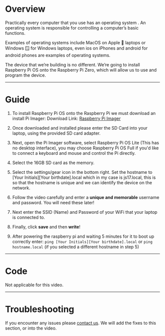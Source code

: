 # Overview
Practically every computer that you use has an operating system . An operating system is responsible for controlling a computer’s basic functions.

Examples of operating systems include MacOS on Apple 🍎 laptops or Windows 🪟 for Windows laptops, even ios on iPhones and android for android phones are examples of operating systems.

The device that we’re building is no different. We’re going to install Raspberry Pi OS onto the Raspberry Pi Zero, which will allow us to use and program the device.

---
# Guide
1. To install Raspberry Pi OS onto the Raspberry Pi we must download an install Pi Imager:
Download Link: [Raspberry Pi Imager](https://www.raspberrypi.com/software/)

2. Once downloaded and installed please enter the SD Card into your laptop, using the provided SD card adapter.

3. Next, open the Pi Imager software, select Raspberry Pi OS Lite (This has no desktop interface), you may choose Raspberry Pi OS Full if you'd like to connect a keyboard and mouse and control the Pi directly.

4. Select the 16GB SD card as the memory.

5. Select the settings/gear icon in the bottom right. Set the hostname to [Your Initials][Your birthdate].local which in my case is js17.local, this is so that the hostname is unique and we can identify the device on the network.

6. Follow the video carefully and enter a **unique and memorable** username and password. You will need these later!

7. Next enter the SSID (Name) and Password of your WiFi that your laptop is connected to.

8. Finally, click **save** and then **write**!

9. After powering the raspberry pi and waiting 5 minutes for it to boot up correctly enter:
`ping [Your Initials][Your birthdate].local` or `ping hostname.local` (if you selected a different hostname in step 5)

---
# Code
Not applicable for this video.

---
# Troubleshooting
If you encounter any issues please [contact us](https://jambyte.io/contact). We will add the fixes to this section, or into the video.
